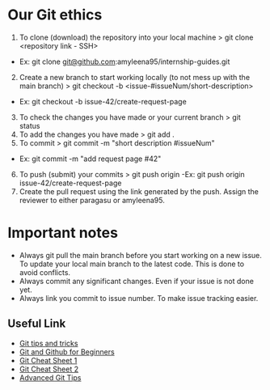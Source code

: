 # Our Git ethics

1. To clone (download) the repository into your local machine > git clone <repository link - SSH>
  - Ex: git clone git@github.com:amyleena95/internship-guides.git

2. Create a new branch to start working locally (to not mess up with the main branch) > git checkout -b <issue-#issueNum/short-description>
  - Ex: git checkout -b issue-42/create-request-page

3. To check the changes you have made or your current branch > git status
4. To add the changes you have made > git add .
5. To commit > git commit -m "short description #issueNum"
  - Ex: git commit -m "add request page #42"
6. To push (submit) your commits > git push origin <branch-name>
  -Ex: git push origin issue-42/create-request-page
7. Create the pull request using the link generated by the push. Assign the reviewer to either paragasu or amyleena95.

# Important notes
  - Always git pull the main branch before you start working on a new issue. To update your local main branch to the latest code. This is done to avoid conflicts.
  - Always commit any significant changes. Even if your issue is not done yet.
  - Always link you commit to issue number. To make issue tracking easier.
 
## Useful Link
  - [Git tips and tricks](https://github.com/git-tips/tips)
  - [Git and Github for Beginners](https://product.hubspot.com/blog/git-and-github-tutorial-for-beginners)
  - [Git Cheat Sheet 1](https://www.atlassian.com/git/tutorials/atlassian-git-cheatsheet)
  - [Git Cheat Sheet 2](https://education.github.com/git-cheat-sheet-education.pdf)
  - [Advanced Git Tips](https://opensource.com/article/20/10/advanced-git-tips)
